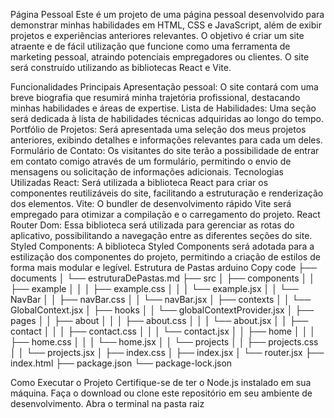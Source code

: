 Página Pessoal
Este é um projeto de uma página pessoal desenvolvido para demonstrar minhas habilidades em HTML, CSS e JavaScript, além de exibir projetos e experiências anteriores relevantes. O objetivo é criar um site atraente e de fácil utilização que funcione como uma ferramenta de marketing pessoal, atraindo potenciais empregadores ou clientes. O site será construído utilizando as bibliotecas React e Vite.

Funcionalidades Principais
Apresentação pessoal: O site contará com uma breve biografia que resumirá minha trajetória profissional, destacando minhas habilidades e áreas de expertise.
Lista de Habilidades: Uma seção será dedicada à lista de habilidades técnicas adquiridas ao longo do tempo.
Portfólio de Projetos: Será apresentada uma seleção dos meus projetos anteriores, exibindo detalhes e informações relevantes para cada um deles.
Formulário de Contato: Os visitantes do site terão a possibilidade de entrar em contato comigo através de um formulário, permitindo o envio de mensagens ou solicitação de informações adicionais.
Tecnologias Utilizadas
React: Será utilizada a biblioteca React para criar os componentes reutilizáveis do site, facilitando a estruturação e renderização dos elementos.
Vite: O bundler de desenvolvimento rápido Vite será empregado para otimizar a compilação e o carregamento do projeto.
React Router Dom: Essa biblioteca será utilizada para gerenciar as rotas do aplicativo, possibilitando a navegação entre as diferentes seções do site.
Styled Components: A biblioteca Styled Components será adotada para a estilização dos componentes do projeto, permitindo a criação de estilos de forma mais modular e legível.
Estrutura de Pastas
arduino
Copy code
├── documents
│   └── estruturaDePastas.md
├── src
│   ├── components
│   │   ├── example
│   │   │   ├── example.css
│   │   │   └── example.jsx
│   │   └── NavBar
│   │       ├── navBar.css
│   │       └── navBar.jsx
│   ├── contexts
│   │   └── GlobalContext.jsx
│   ├── hooks
│   │   └── globalContextProvider.jsx
│   ├── pages
│   │   ├── about
│   │   │   ├── about.css
│   │   │   └── about.jsx
│   │   ├── contact
│   │   │   ├── contact.css
│   │   │   └── contact.jsx
│   │   ├── home
│   │   │   ├── home.css
│   │   │   └── home.jsx
│   │   └── projects
│   │       ├── projects.css
│   │       └── projects.jsx
│   ├── index.css
│   ├── index.jsx
│   └── router.jsx
├── index.html
├── package.json
└── package-lock.json


Como Executar o Projeto
Certifique-se de ter o Node.js instalado em sua máquina.
Faça o download ou clone este repositório em seu ambiente de desenvolvimento.
Abra o terminal na pasta raiz
